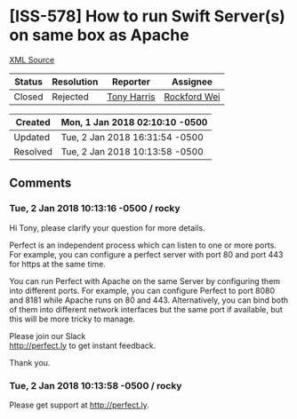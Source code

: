 # [ISS-578] How to run Swift Server(s) on same box as Apache

[XML Source](./xml/ISS-578.xml)
<p></p>





Status|Resolution|Reporter|Assignee
------|----------|--------|--------
Closed|Rejected|[Tony Harris](tony.harris@thinksoft.com.au)|[Rockford Wei]($rocky)





Created|Mon, 1 Jan 2018 02:10:10 -0500
-------|--------------
Updated|Tue, 2 Jan 2018 16:31:54 -0500
Resolved|Tue, 2 Jan 2018 10:13:58 -0500


## Comments




### Tue, 2 Jan 2018 10:13:16 -0500 / rocky 

<p><p>Hi Tony, please clarify your question for more details.</p>


<p>Perfect is an independent process which can listen to one or more ports. For example, you can configure a perfect server with port 80 and port 443 for https at the same time. </p>



<p>You can run Perfect with Apache on the same Server by configuring them into different ports. For example, you can configure Perfect to port 8080 and 8181 while Apache runs on 80 and 443. Alternatively, you can bind both of them into different network interfaces but the same port if available, but this will be more tricky to manage.</p>



<p>Please join our Slack <br/>
<a href="http://perfect.ly/" class="external-link" rel="nofollow">http://perfect.ly</a> to get instant feedback. </p>



<p>Thank you.</p></p>


### Tue, 2 Jan 2018 10:13:58 -0500 / rocky 

<p><p>Please get support at <a href="http://perfect.ly" class="external-link" rel="nofollow">http://perfect.ly</a>.</p></p>


